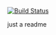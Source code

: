 [![Build Status](https://travis-ci.org/pixelgrade/comments-ratings.svg)](https://travis-ci.org/pixelgrade/comments-ratings)

just a readme
